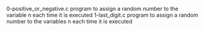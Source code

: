 0-positive_or_negative.c program to assign a random number to the variable n each time it is executed
1-last_digit.c program to assign a random number to the variables n each time it is executed
